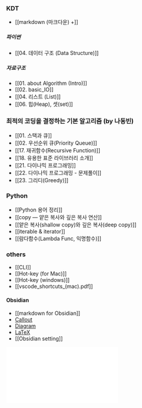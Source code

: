 
### KDT
- [[markdown (마크다운) +]]

##### 파이썬
- [[04. 데이터 구조 (Data Structure)]]

##### 자료구조
- [[01. about Algorithm (Intro)]]
- [[02. basic_IO]]
- [[04. 리스트 (List)]]
- [[06. 힙(Heap), 셋(set)]]

### 최적의 코딩을 결정하는 기본 알고리즘 (by 나동빈)
- [[01. 스택과 큐]]
- [[02. 우선순위 큐(Priority Queue)]]
- [[17. 재귀함수(Recursive Function)]]
- [[18. 유용한 표준 라이브러리 소개]]
- [[21. 다이나믹 프로그래밍]]
- [[22. 다이나믹 프로그래밍 - 문제풀이]]
- [[23. 그리디(Greedy)]]

### Python
- [[Python 용어 정리]]
- [[copy — 얕은 복사와 깊은 복사 연산]]
- [[얕은 복사(shallow copy)와 깊은 복사(deep copy)]]
- [[iterable & iterator]]
- [[람다함수(Lambda Func, 익명함수)]]

### others
- [[CLI]]
- [[Hot-key (for Mac)]]
- [[Hot-key (windows)]]
- [[vscode_shortcuts_(mac).pdf]] 

#### Obsidian
- [[markdown for Obsidian]]
- [Callout](others/obsidian/Callout.md)
- [Diagram](others/obsidian/Diagram.md)
- [LaTeX](others/obsidian/LaTeX.md)
- [[Obsidian setting]]


![더 공부해 볼 주제](더%20공부해%20볼%20주제.md)




